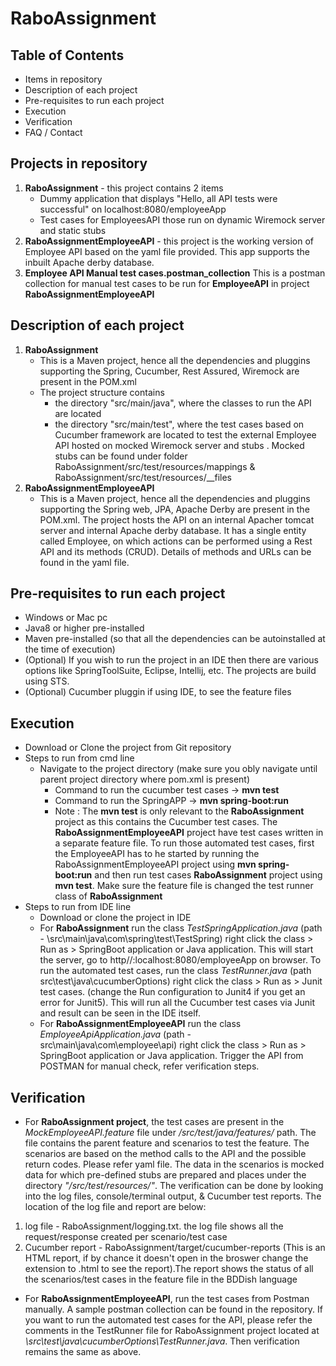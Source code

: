 # RaboAssignment

## Table of Contents
- Items in repository
- Description of each project
- Pre-requisites to run each project
- Execution
- Verification
- FAQ / Contact

## Projects in repository 
  1. **RaboAssignment** - this project contains 2 items
     - Dummy application that displays "Hello, all API tests were successful" on localhost:8080/employeeApp
     - Test cases for EmployeesAPI those run on dynamic Wiremock server and static stubs
  2. **RaboAssignmentEmployeeAPI** - this project is the working version of Employee API based on the yaml file provided. This app supports the inbuilt Apache derby database. 
  3. **Employee API Manual test cases.postman_collection** This is a postman collection for manual test cases to be run for **EmployeeAPI** in project **RaboAssignmentEmployeeAPI**
  
## Description of each project
1. **RaboAssignment**
   - This is a Maven project, hence all the dependencies and pluggins supporting the Spring, Cucumber, Rest Assured, Wiremock are present in the POM.xml
   - The project structure contains 
      - the directory "src/main/java", where the classes to run the API are located
      - the directory "src/main/test", where the test cases based on Cucumber framework are located to test the external Employee API hosted on mocked Wiremock server and stubs
        . Mocked stubs can be found under folder RaboAssignment/src/test/resources/mappings & RaboAssignment/src/test/resources/__files
2. **RaboAssignmentEmployeeAPI**
   - This is a Maven project, hence all the dependencies and pluggins supporting the Spring web, JPA, Apache Derby are present in the POM.xml. The project hosts the API on an internal Apacher tomcat server and internal Apache derby database. It has a single entity called Employee, on which actions can be performed using a Rest API and its methods (CRUD). Details of methods and URLs can be found in the yaml file.

## Pre-requisites to run each project
  - Windows or Mac pc
  - Java8 or higher pre-installed
  - Maven pre-installed (so that all the dependencies can be autoinstalled at the time of execution)
  - (Optional) If you wish to run the project in an IDE then there are various options like SpringToolSuite, Eclipse, Intellij, etc. The projects are build using STS.
  - (Optional) Cucumber pluggin if using IDE, to see the feature files
## Execution
  - Download or Clone the project from Git repository
  - Steps to run from cmd line
    - Navigate to the project directory (make sure you obly navigate until parent project directory where pom.xml is present)
      - Command to run the cucumber test cases   -> **mvn test**
      - Command to run the SpringAPP -> **mvn spring-boot:run**
      - Note : The **mvn test** is only relevant to the **RaboAssignment** project as this contains the Cucumber test cases. The **RaboAssignmentEmployeeAPI** project have test cases written in a separate feature file. To run those automated test cases, first the EmployeeAPI has to he started by running the RaboAssignmentEmployeeAPI project using **mvn spring-boot:run** and then run test cases **RaboAssignment** project using **mvn test**. Make sure the feature file is changed the test runner class of **RaboAssignment**
  - Steps to run from IDE line
    - Download or clone the project in IDE
    - For **RaboAssignment** run the class *TestSpringApplication.java* (path - \src\main\java\com\spring\test\TestSpring\) right click the class > Run as > SpringBoot application or Java application. This will start the server, go to http//:localhost:8080/employeeApp on browser. To run the automated test cases, run the class *TestRunner.java* (path src\test\java\cucumberOptions) right click the class > Run as > Junit test cases. (change the Run configuration to Junit4 if you get an error for Junit5). This will run all the Cucumber test cases via Junit and result can be seen in the IDE itself.
    - For **RaboAssignmentEmployeeAPI** run the class *EmployeeApiApplication.java* (path - src\main\java\com\employee\api) right click the class > Run as > SpringBoot application or Java application. Trigger the API from POSTMAN for manual check, refer verification steps.
          
    
## Verification
  - For **RaboAssignment project**, the test cases are present in the *MockEmployeeAPI.feature* file under */src/test/java/features/* path. The file contains the parent feature and scenarios to test the feature. The scenarios are based on the method calls to the API and the possible return codes. Please refer yaml file. The data in the scenarios is mocked data for which pre-defined stubs are prepared and places under the directory *"/src/test/resources/"*. 
  The verification can be done by looking into the log files, console/terminal output, & Cucumber test reports. The location of the log file and report are below:
  1. log file - RaboAssignment/logging.txt. the log file shows all the request/response created per scenario/test case
  2. Cucumber report - RaboAssignment/target/cucumber-reports (This is an HTML report, if by chance it doesn't open in the broswer change the extension to .html to see the report).The report shows the status of all the scenarios/test cases in the feature file in the BDDish language
  
  - For **RaboAssignmentEmployeeAPI**, run the test cases from Postman manually. A sample postman collection can be found in the repository. If you want to run the automated test cases for the API, please refer the comments in the TestRunner file for RaboAssignment project located at *\src\test\java\cucumberOptions\TestRunner.java*. Then verification remains the same as above.
  
